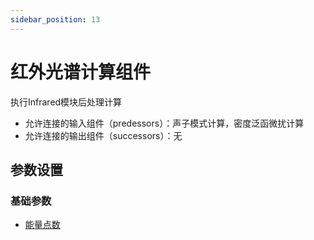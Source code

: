 ```yaml
---
sidebar_position: 13
---
```


# 红外光谱计算组件
执行Infrared模块后处理计算

- 允许连接的输入组件（predessors）：声子模式计算，密度泛函微扰计算
- 允许连接的输出组件（successors）：无

## 参数设置

### 基础参数

- [能量点数](../parameters/qflow_parameters_infrared.md)
